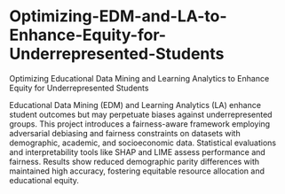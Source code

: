 # Optimizing-EDM-and-LA-to-Enhance-Equity-for-Underrepresented-Students
Optimizing Educational Data Mining and Learning Analytics to Enhance Equity for Underrepresented Students


Educational Data Mining (EDM) and Learning Analytics (LA) enhance student
outcomes but may perpetuate biases against underrepresented groups. This project
introduces a fairness-aware framework employing adversarial debiasing and fairness
constraints on datasets with demographic, academic, and socioeconomic data. Statistical
evaluations and interpretability tools like SHAP and LIME assess performance and
fairness. Results show reduced demographic parity differences with maintained high
accuracy, fostering equitable resource allocation and educational equity.